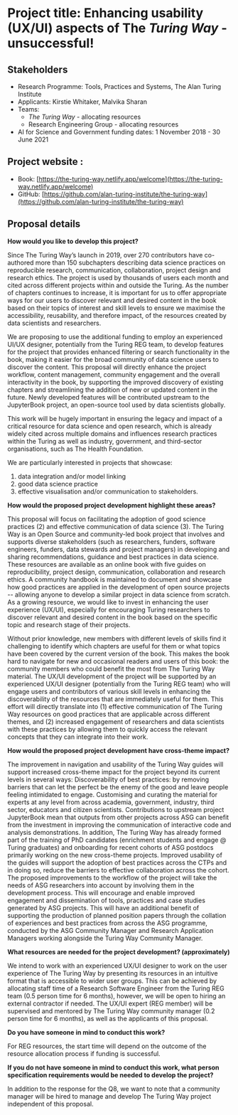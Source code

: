 # Project title: Enhancing usability (UX/UI) aspects of The _Turing Way_ - unsuccessful!

## Stakeholders
- Research Programme: Tools, Practices and Systems, The Alan Turing Institute
- Applicants: Kirstie Whitaker, Malvika Sharan
- Teams:
  -  _The Turing Way_  - allocating resources
  -  Research Engineering Group - allocating resources
- AI for Science and Government funding dates: 1 November 2018 - 30 June 2021

## Project website :
- Book: [https://the-turing-way.netlify.app/welcome](https://the-turing-way.netlify.app/welcome)
- GitHub: [https://github.com/alan-turing-institute/the-turing-way](https://github.com/alan-turing-institute/the-turing-way)

## Proposal details

**How would you like to develop this project?**

Since The Turing Way’s launch in 2019, over 270 contributors have co-authored more than 150 subchapters describing data science practices on reproducible research, communication, collaboration, project design and research ethics.
The project is used by thousands of users each month and cited across different projects within and outside the Turing.
As the number of chapters continues to increase, it is important for us to offer appropriate ways for our users to discover relevant and desired content in the book based on their topics of interest and skill levels to ensure we maximise the accessibility, reusability, and therefore impact, of the resources created by data scientists and researchers.

We are proposing to use the additional funding to employ an experienced UI/UX designer, potentially from the Turing REG team, to develop features for the project that provides enhanced filtering or search functionality in the book, making it easier for the broad community of data science users to discover the content.
This proposal will directly enhance the project workflow, content management, community engagement and the overall interactivity in the book, by supporting the improved discovery of existing chapters and streamlining the addition of new or updated content in the future.
Newly developed features will be contributed upstream to the JupyterBook project, an open-source tool used by data scientists globally.

This work will be hugely important in ensuring the legacy and impact of a critical resource for data science and open research, which is already widely cited across multiple domains and influences research practices within the Turing as well as industry, government, and third-sector organisations, such as The Health Foundation.

We are particularly interested in projects that showcase:
1. data integration and/or model linking
2. good data science practice
3. effective visualisation and/or communication to stakeholders.

**How would the proposed project development highlight these areas?**

This proposal will focus on facilitating the adoption of good science practices (2) and effective communication of data science (3).
The Turing Way is an Open Source and community-led book project that involves and supports diverse stakeholders (such as researchers, funders, software engineers, funders, data stewards and project managers) in developing and sharing recommendations, guidance and best practices in data science.
These resources are available as an online book with five guides on reproducibility, project design, communication, collaboration and research ethics.
A community handbook is maintained to document and showcase how good practices are applied in the development of open source projects -- allowing anyone to develop a similar project in data science from scratch.
As a growing resource, we would like to invest in enhancing the user experience (UX/UI), especially for encouraging Turing researchers to discover relevant and desired content in the book based on the specific topic and research stage of their projects.

Without prior knowledge, new members with different levels of skills find it challenging to identify which chapters are useful for them or what topics have been covered by the current version of the book.
This makes the book hard to navigate for new and occasional readers and users of this book: the community members who could benefit the most from The Turing Way material.
The UX/UI development of the project will be supported by an experienced UX/UI designer (potentially from the Turing REG team) who will engage users and contributors of various skill levels in enhancing the discoverability of the resources that are immediately useful for them.
This effort will directly translate into (1) effective communication of The Turing Way resources on good practices that are applicable across different themes, and (2) increased engagement of researchers and data scientists with these practices by allowing them to quickly access the relevant concepts that they can integrate into their work.

**How would the proposed project development have cross-theme impact?**

The improvement in navigation and usability of the Turing Way guides will support increased cross-theme impact for the project beyond its current levels in several ways:
Discoverability of best practices: by removing barriers that can let the perfect be the enemy of the good and leave people feeling intimidated to engage.
Customising and curating the material for experts at any level from across academia, government, industry, third sector, educators and citizen scientists.
Contributions to upstream project JupyterBook mean that outputs from other projects across ASG can benefit from the investment in improving the communication of interactive code and analysis demonstrations.
In addition, The Turing Way has already formed part of the training of PhD candidates (enrichment students and engage @ Turing graduates) and onboarding for recent cohorts of ASG postdocs primarily working on the new cross-theme projects.
Improved usability of the guides will support the adoption of best practices across the CTPs and in doing so, reduce the barriers to effective collaboration across the cohort.
The proposed improvements to the workflow of the project will take the needs of ASG researchers into account by involving them in the development process.
This will encourage and enable improved engagement and dissemination of tools, practices and case studies generated by ASG projects.
This will have an additional benefit of supporting the production of planned position papers through the collation of experiences and best practices from across the ASG programme, conducted by the ASG Community Manager and Research Application Managers working alongside the Turing Way Community Manager.    

**What resources are needed for the project development? (approximately)**

We intend to work with an experienced UX/UI designer to work on the user experience of The Turing Way by presenting its resources in an intuitive format that is accessible to wider user groups.
This can be achieved by allocating staff time of a Research Software Engineer from the Turing REG team (0.5 person time for 6 months), however, we will be open to hiring an external contractor if needed.
The UX/UI expert (REG member) will be supervised and mentored by The Turing Way community manager (0.2 person time for 6 months), as well as the applicants of this proposal.

**Do you have someone in mind to conduct this work?**

For REG resources, the start time will depend on the outcome of the resource allocation process if funding is successful.

**If you do not have someone in mind to conduct this work, what person specification requirements would be needed to develop the project?**

In addition to the response for the Q8, we want to note that a community manager will be hired to manage and develop The Turing Way project independent of this proposal.
